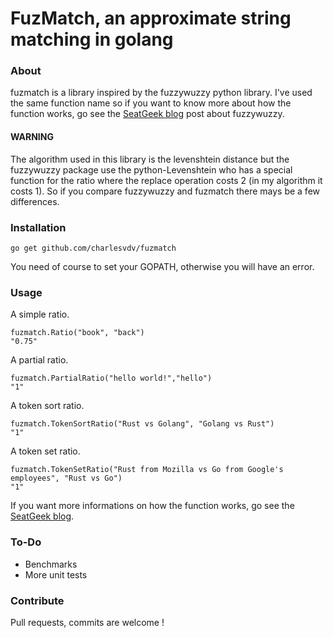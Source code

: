 # FuzMatch, an approximate string matching in golang

### About

fuzmatch is a library inspired by the fuzzywuzzy python library. I've used the same function name so if you want to know more about how the function works, go see the [SeatGeek blog](http://chairnerd.seatgeek.com/fuzzywuzzy-fuzzy-string-matching-in-python/) post about fuzzywuzzy.


#### WARNING
The algorithm used in this library is the levenshtein distance but the fuzzywuzzy package use the python-Levenshtein who has a special function for the ratio where the replace operation costs 2 (in my algorithm it costs 1). So if you compare fuzzywuzzy and fuzmatch there mays be a few differences.


### Installation

    go get github.com/charlesvdv/fuzmatch

You need of course to set your GOPATH, otherwise you will have an error.

### Usage

A simple ratio.

    fuzmatch.Ratio("book", "back")
    "0.75"

A partial ratio.

    fuzmatch.PartialRatio("hello world!","hello")
    "1"

A token sort ratio.

    fuzmatch.TokenSortRatio("Rust vs Golang", "Golang vs Rust")
    "1"

A token set ratio.

    fuzmatch.TokenSetRatio("Rust from Mozilla vs Go from Google's employees", "Rust vs Go")
    "1"


If you want more informations on how the function works, go see the [SeatGeek blog](http://chairnerd.seatgeek.com/fuzzywuzzy-fuzzy-string-matching-in-python/).

### To-Do
- Benchmarks
- More unit tests

### Contribute

Pull requests, commits are welcome !
